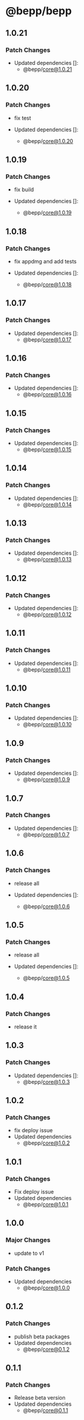 # @bepp/bepp

## 1.0.21

### Patch Changes

- Updated dependencies []:
  - @bepp/core@1.0.21

## 1.0.20

### Patch Changes

- fix test

- Updated dependencies []:
  - @bepp/core@1.0.20

## 1.0.19

### Patch Changes

- fix build

- Updated dependencies []:
  - @bepp/core@1.0.19

## 1.0.18

### Patch Changes

- fix appdmg and add tests

- Updated dependencies []:
  - @bepp/core@1.0.18

## 1.0.17

### Patch Changes

- Updated dependencies []:
  - @bepp/core@1.0.17

## 1.0.16

### Patch Changes

- Updated dependencies []:
  - @bepp/core@1.0.16

## 1.0.15

### Patch Changes

- Updated dependencies []:
  - @bepp/core@1.0.15

## 1.0.14

### Patch Changes

- Updated dependencies []:
  - @bepp/core@1.0.14

## 1.0.13

### Patch Changes

- Updated dependencies []:
  - @bepp/core@1.0.13

## 1.0.12

### Patch Changes

- Updated dependencies []:
  - @bepp/core@1.0.12

## 1.0.11

### Patch Changes

- Updated dependencies []:
  - @bepp/core@1.0.11

## 1.0.10

### Patch Changes

- Updated dependencies []:
  - @bepp/core@1.0.10

## 1.0.9

### Patch Changes

- Updated dependencies []:
  - @bepp/core@1.0.9

## 1.0.7

### Patch Changes

- Updated dependencies []:
  - @bepp/core@1.0.7

## 1.0.6

### Patch Changes

- release all

- Updated dependencies []:
  - @bepp/core@1.0.6

## 1.0.5

### Patch Changes

- release all

- Updated dependencies []:
  - @bepp/core@1.0.5

## 1.0.4

### Patch Changes

- release it

## 1.0.3

### Patch Changes

- Updated dependencies []:
  - @bepp/core@1.0.3

## 1.0.2

### Patch Changes

- fix deploy issue
- Updated dependencies
  - @bepp/core@1.0.2

## 1.0.1

### Patch Changes

- Fix deploy issue
- Updated dependencies
  - @bepp/core@1.0.1

## 1.0.0

### Major Changes

- update to v1

### Patch Changes

- Updated dependencies
  - @bepp/core@1.0.0

## 0.1.2

### Patch Changes

- publish beta packages
- Updated dependencies
  - @bepp/core@0.1.2

## 0.1.1

### Patch Changes

- Release beta version
- Updated dependencies
  - @bepp/core@0.1.1
